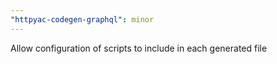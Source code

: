 ```yaml
---
"httpyac-codegen-graphql": minor
---
```


Allow configuration of scripts to include in each generated file

